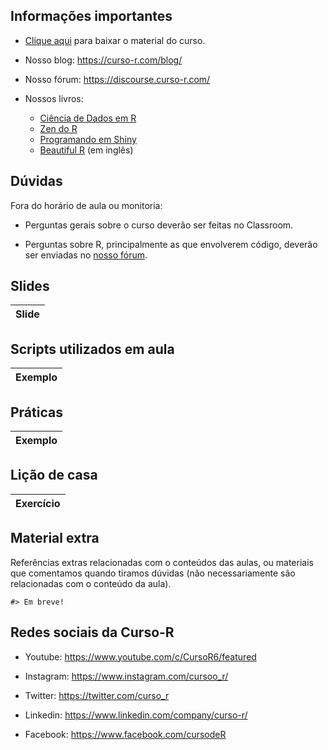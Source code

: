
<!-- README.md is generated from README.Rmd. Please edit that file -->

## Informações importantes

- [Clique
  aqui](https://github.com/curso-r/202110-r4ds-1/archive/refs/heads/main.zip)
  para baixar o material do curso.

- Nosso blog: <https://curso-r.com/blog/>

- Nosso fórum: <https://discourse.curso-r.com/>

- Nossos livros:

  - [Ciência de Dados em R](https://livro.curso-r.com/)
  - [Zen do R](https://curso-r.github.io/zen-do-r/)
  - [Programando em Shiny](https://programando-em-shiny.curso-r.com/)
  - [Beautiful R](https://curso-r.github.io/beautiful-r/) (em inglês)

## Dúvidas

Fora do horário de aula ou monitoria:

- Perguntas gerais sobre o curso deverão ser feitas no Classroom.

- Perguntas sobre R, principalmente as que envolverem código, deverão
  ser enviadas no [nosso fórum](https://discourse.curso-r.com/).

## Slides

| Slide |
|:------|

## Scripts utilizados em aula

| Exemplo |
|:--------|

## Práticas

| Exemplo |
|:--------|

## Lição de casa

| Exercício |
|:----------|

## Material extra

Referências extras relacionadas com o conteúdos das aulas, ou materiais
que comentamos quando tiramos dúvidas (não necessariamente são
relacionadas com o conteúdo da aula).

    #> Em breve!

## Redes sociais da Curso-R

- Youtube: <https://www.youtube.com/c/CursoR6/featured>

- Instagram: <https://www.instagram.com/cursoo_r/>

- Twitter: <https://twitter.com/curso_r>

- Linkedin: <https://www.linkedin.com/company/curso-r/>

- Facebook: <https://www.facebook.com/cursodeR>
